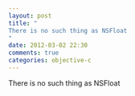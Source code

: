 ```yaml
---
layout: post
title: "
There is no such thing as NSFloat
"
date: 2012-03-02 22:30
comments: true
categories: objective-c
---
```


There is no such thing as NSFloat

